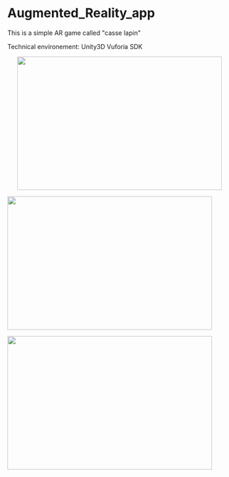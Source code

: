 # Augmented_Reality_app
This is a simple AR game called "casse lapin"

Technical environement:
Unity3D 
Vuforia SDK 
<br />

<p align="center">
  <img width="460" height="300" src="https://user-images.githubusercontent.com/4239182/55562629-a31b6000-56f4-11e9-8da1-4de696943481.png"> <br />
    
  <img width="460" height="300" src="https://user-images.githubusercontent.com/4239182/55562629-a31b6000-56f4-11e9-8da1-4de696943481.png"> <br />
    
  <img width="460" height="300" src="https://user-images.githubusercontent.com/4239182/55562629-a31b6000-56f4-11e9-8da1-4de696943481.png"> <br />
</p>

